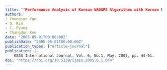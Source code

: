 ```yaml
---
title: ""Performance Analysis of Korean WADGPS Algorithms with Korean NDGPS Data""
authors:
- Youngsun Yun
- D. Kim
- C. Pyung
- Changdon Kee
date: "2005-05-01T00:00:00Z"
publishDate: "2005-05-01T00:00:00Z"
publication_types: ["article-journal"]
publication: |-
    KSAS International Journal, Vol. 6, No.1, May, 2005, pp. 44-51.
doi: "https://doi.org/10.5139/ijass.2005.6.1.044"
---
```

